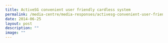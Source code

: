 ```yaml
---
title: ActiveSG convenient user friendly cardless system
permalink: /media-centre/media-responses/activesg-convenient-user-friendly-cardless-system/
date: 2014-06-25
layout: post
description: ""
image: ""
---
```

